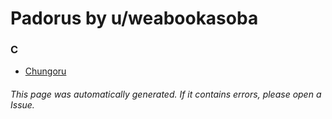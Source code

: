 # Padorus by u/weabookasoba

### C
* [Chungoru](https://github.com/shadow578/Project-Padoru/blob/master/table-of-contents/characters/Chungoru.md)

###### This page was automatically generated. If it contains errors, please open a Issue.
